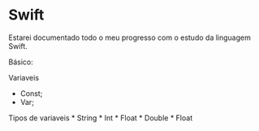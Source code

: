 # Swift

Estarei documentado todo o meu progresso  com o estudo da linguagem Swift.

Básico:

Variaveis
  * Const;
  * Var;
  
Tipos de variaveis
    * String
    * Int
    * Float
    * Double
    * Float



